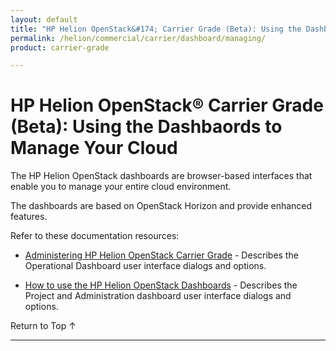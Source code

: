 ```yaml
---
layout: default
title: "HP Helion OpenStack&#174; Carrier Grade (Beta): Using the Dashbaords to Manage Your Cloud"
permalink: /helion/commercial/carrier/dashboard/managing/
product: carrier-grade

---
```

<!--UNDER REVISION-->

<script>

function PageRefresh {
onLoad="window.refresh"
}

PageRefresh();

</script>

<!-- <p style="font-size: small;"> <a href="/helion/commercial/carrier/ga1/install/">&#9664; PREV</a> | <a href="/helion/commercial/carrier/ga1/install-overview/">&#9650; UP</a> | <a href="/helion/commercial/carrier/ga1/">NEXT &#9654;</a> </p> -->

# HP Helion OpenStack&#174; Carrier Grade (Beta): Using the Dashbaords to Manage Your Cloud

The HP Helion OpenStack dashboards are browser-based interfaces that enable you to manage your entire cloud environment. 

The dashboards are based on OpenStack Horizon and provide enhanced features.

Refer to these documentation resources:

* [Administering HP Helion OpenStack Carrier Grade](/helion/openstack/carrier/admin/) - Describes the Operational Dashboard user interface dialogs and options.

<!-- Not needed with new admin guide?
* [Using HP Helion OpenStack for Users](/helion/commercial/carrier/dashboard/managing/nonadmin/) - Describes the Operational Dashboard user interface dialogs and options.

	**Note:** Administrators can perform all of the user tasks in addition to the [admin tasks](/helion/commercial/carrier/dashboard/managing/admin/).
-->
* [How to use the HP Helion OpenStack Dashboards](/helion/openstack/carrier/dashboard/how-works/) - Describes the Project and Administration dashboard user interface dialogs and options. 


<!--
* [HP Helion OpenStack: Building Images](/helion/commercial/carrier/manage/image-builder/) &#8212; Shows you how to use Disk Image Builder to create images for the HP Helion OpenStack.

* [HP Helion OpenStack: Backup and Restore](/helion/commercial/carrier/manage/backup-process/) &#8212; Explains how to backup and restore the components of the HP Helion OpenStack Management Host. -->

<a href="#top" style="padding:14px 0px 14px 0px; text-decoration: none;"> Return to Top &#8593; </a>


----

